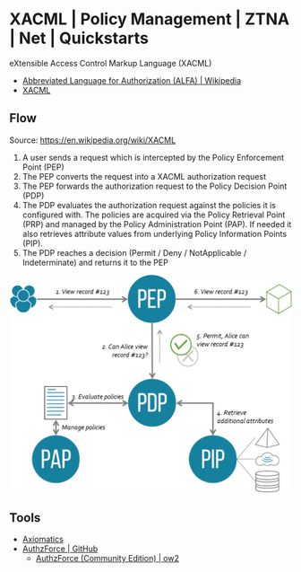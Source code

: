 # XACML | Policy Management | ZTNA | Net | Quickstarts
eXtensible Access Control Markup Language (XACML)
- [Abbreviated Language for Authorization (ALFA) | Wikipedia](https://en.wikipedia.org/wiki/Abbreviated_Language_for_Authorization)
- [XACML](https://en.wikipedia.org/wiki/XACML)

## Flow
Source: https://en.wikipedia.org/wiki/XACML
1. A user sends a request which is intercepted by the Policy Enforcement Point (PEP)
2. The PEP converts the request into a XACML authorization request
3. The PEP forwards the authorization request to the Policy Decision Point (PDP)
4. The PDP evaluates the authorization request against the policies it is configured with. The policies are acquired via the Policy Retrieval Point (PRP) and managed by the Policy Administration Point (PAP). If needed it also retrieves attribute values from underlying Policy Information Points (PIP).
5. The PDP reaches a decision (Permit / Deny / NotApplicable / Indeterminate) and returns it to the PEP

![](./assets/XACML_Architecture_&_Flow.png)

## Tools
- [Axiomatics](https://axiomatics.com/)
- [AuthzForce | GitHub](https://github.com/authzforce)
  - [AuthzForce (Community Edition) | ow2](https://authzforce.ow2.org/)
